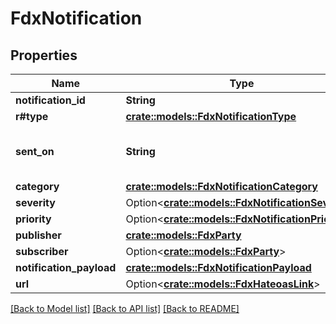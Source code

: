 # FdxNotification

## Properties

Name | Type | Description | Notes
------------ | ------------- | ------------- | -------------
**notification_id** | **String** | Id of notification | 
**r#type** | [**crate::models::FdxNotificationType**](FDXNotificationType.md) |  | 
**sent_on** | **String** | ISO 8601 date-time in format 'YYYY-MM-DDThh:mm:ss.nnn[Z|[+|-]hh:mm]' according to [IETF RFC3339](https://xml2rfc.tools.ietf.org/public/rfc/html/rfc3339.html#anchor14) | 
**category** | [**crate::models::FdxNotificationCategory**](FDXNotificationCategory.md) |  | 
**severity** | Option<[**crate::models::FdxNotificationSeverity**](FDXNotificationSeverity.md)> |  | [optional]
**priority** | Option<[**crate::models::FdxNotificationPriority**](FDXNotificationPriority.md)> |  | [optional]
**publisher** | [**crate::models::FdxParty**](FDXParty.md) |  | 
**subscriber** | Option<[**crate::models::FdxParty**](FDXParty.md)> |  | [optional]
**notification_payload** | [**crate::models::FdxNotificationPayload**](FDXNotificationPayload.md) |  | 
**url** | Option<[**crate::models::FdxHateoasLink**](FDXHateoasLink.md)> |  | [optional]

[[Back to Model list]](../README.md#documentation-for-models) [[Back to API list]](../README.md#documentation-for-api-endpoints) [[Back to README]](../README.md)


